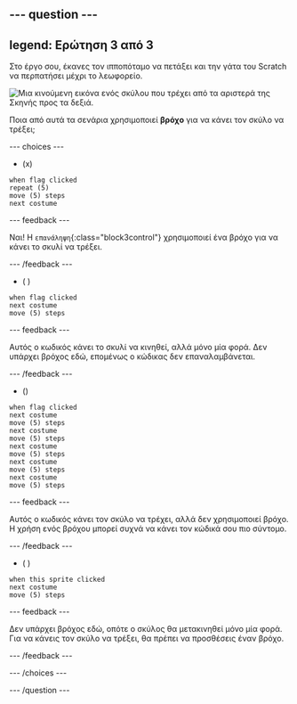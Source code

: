 --- question ---
---
legend: Ερώτηση 3 από 3
---

Στο έργο σου, έκανες τον ιπποπόταμο να πετάξει και την γάτα του Scratch να περπατήσει μέχρι το λεωφορείο.

![Μια κινούμενη εικόνα ενός σκύλου που τρέχει από τα αριστερά της Σκηνής προς τα δεξιά.](images/dog-run.gif)

Ποια από αυτά τα σενάρια χρησιμοποιεί **βρόχο** για να κάνει τον σκύλο να τρέξει;

--- choices ---

- (x)
```blocks3
when flag clicked
repeat (5)
move (5) steps
next costume
```

  --- feedback ---

Ναι! Η `επανάληψη`{:class="block3control"} χρησιμοποιεί ένα βρόχο για να κάνει το σκυλί να τρέξει.

  --- /feedback ---

- ( )
```blocks3
when flag clicked 
next costume
move (5) steps
```

  --- feedback ---

Αυτός ο κωδικός κάνει το σκυλί να κινηθεί, αλλά μόνο μία φορά. Δεν υπάρχει βρόχος εδώ, επομένως ο κώδικας δεν επαναλαμβάνεται.

  --- /feedback ---

- ()
```blocks3
when flag clicked
next costume
move (5) steps
next costume
move (5) steps
next costume
move (5) steps
next costume
move (5) steps
next costume
move (5) steps
```

  --- feedback ---

Αυτός ο κωδικός κάνει τον σκύλο να τρέχει, αλλά δεν χρησιμοποιεί βρόχο. Η χρήση ενός βρόχου μπορεί συχνά να κάνει τον κώδικά σου πιο σύντομο.

  --- /feedback ---

- ( )
```blocks3
when this sprite clicked 
next costume
move (5) steps
```

  --- feedback ---

Δεν υπάρχει βρόχος εδώ, οπότε ο σκύλος θα μετακινηθεί μόνο μία φορά. Για να κάνεις τον σκύλο να τρέξει, θα πρέπει να προσθέσεις έναν βρόχο.

  --- /feedback ---

--- /choices ---

--- /question ---
